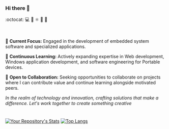 ### Hi there 👋
:octocat: :computer: :rocket: ⚛️ :microscope: :telescope: 

<br/>

<!--
**Abhijeetbyte/Abhijeetbyte** is a ✨ _special_ ✨ repository because its `README.md` (this file) appears on your GitHub profile.
-->


🔭 **Current Focus:** Engaged in the development of embedded system software and specialized applications.

🌱 **Continuous Learning:** Actively expanding expertise in Web development, Windows application development, and software engineering for Portable devices.

🤝 **Open to Collaboration:** Seeking opportunities to collaborate on projects where I can contribute value and continue learning alongside motivated peers.

*In the realm of technology and innovation, crafting solutions that make a difference. Let's work together to create something creative*




#
[![Your Repository's Stats](https://github-readme-stats-git-masterrstaa-rickstaa.vercel.app/api?username=Abhijeetbyte&show_icons=true&hide=stars&layout=compact&count_private=true&hide_border=true&hide_rank=true)](https://github.com/Abhijeetbyte/) [![Top Langs](https://github-readme-stats-git-masterrstaa-rickstaa.vercel.app/api/top-langs/?username=Abhijeetbyte&layout=compact&hide_border=true&langs_count=10)](https://github.com/Abhijeetbyte/)

<!-- https://github.com/anuraghazra/github-readme-stats.git -->


  
 
